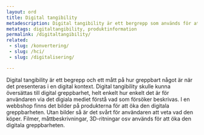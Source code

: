 ```yaml
---
layout: ord
title: Digital tangibility
metadescription: Digital tangibility är ett bergrepp som används för att beskriva hur greppbart något är när det presenteras i en digital kontext.
metatags: digitaltangibility, produktinformation
permalink: /digitaltangibility/
related:
 - slug: /konvertering/
 - slug: /hci/
 - slug: /digitalisering/

---
```


Digital tangibility är ett begrepp och ett mått på hur greppbart något är när det presenteras i en digital kontext. Digital tangibility skulle kunna översättas till digital greppbarhet, helt enkelt hur enkelt det är för användaren via det digiala mediet förstå vad som försöker beskrivas. I en webbshop finns det bilder på produkterna för att öka den digitala greppbarheten. Utan bilder så är det svårt för användaren att veta vad den köper. Filmer, måttbeskrivningar, 3D-ritningar osv används för att öka den digitala greppbarheten.